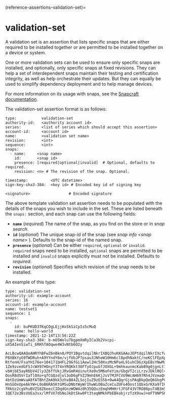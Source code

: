 (reference-assertions-validation-set)=
# validation-set


A validation set is an assertion that lists specific snaps that are either required to be installed together or are permitted to be installed together on a device or system.

One or more validation sets can be used to ensure only specific snaps are installed, and optionally, only specific snaps at fixed revisions. They can help a set of interdependent snaps maintain their testing and certification integrity, as well as help orchestrate their updates. But they can equally be used to simplify dependency deployment and to help manage devices.

For more information on its usage with snaps, see the [Snapcraft documentation](https://snapcraft.io/docs/validation-sets).

The validation-set assertion format is as follows:

``` text
type:			validation-set
authority-id: 	<authority account id>
series: 		<list of series which should accept this assertion>
account-id: 	<account id>
name: 			<validation set name>
revision: 		<int>
sequence: 		<int>
snaps:
  - name: 	  <snap name>
    id:		  <snap id>
    presence: [required|optional|invalid]  # Optional, defaults to required.
    revision: <n> # The revision of the snap. Optional.
    
timestamp:			<UTC datetime>
sign-key-sha3-384:  <key id> # Encoded key id of signing key

<signature>                 # Encoded signature
```

The above template validation set assertion needs to be populated with the details of the snaps you wish to include in the set. These are listed beneath the `snaps:` section, and each snap can use the following fields:

- **`name`** (*required*)
   The name of the snap, as you find on the store or in _snap search_. 
- **`id`** (*optional*)
   The unique snap-id of the snap (see _snap info \<snap name\>_ ).
   Defaults to the snap-id of the named snap.
- **`presence`** (*optional*)
   Can be either `required`, `optional` or `invalid`. 
   `required` snaps need to be installed, `optional` snaps are permitted to be installed and `invalid` snaps explicitly must not be installed.
   Defaults to _required_.
- **`revision`** (*optional*)
   Specifies which revision of the snap needs to be installed.
   
An example of this type:

``` text
type: validation-set
authority-id: example-account
series: 16
account-id: example-account
name: testset1
sequence: 1
snaps:
  -
    id: buPKUD3TKqCOgLEjjHx5kSiCpIs5cMuQ
    name: hello-world
timestamp: 2021-12-14T13:56:22Z
sign-key-sha3-384: b-mO5Wolu7bgpmXmRyICa3b2Vvcpi-uX5AIenSiwTi_6RKhTAOqwe4W3vNtb6O2y

AcLBcwQAAQoAHRYhBFwZ6nBkn0/POY1BgvtdqilNkrIXBQJhuKKGAAoJEPtdqilNkrIXcfwQAKbm
P8XBkYyG9TWDRuh+A9YYndY6m/vjfUbJP7psau3JNheW10Hm6cl8pdhNaktC/neKClFEpXp1rgN5
RtfenH/FsaYH176e+104171bHFL29GfGi1Aewl2Hc50XvzMcNPa4L91uhCDGzXpEBsYNwMxvDnWs
1Ze9zvedGF5JcWX97HOnyY3T4nYRQKkt3OFTyOJpuGfJOXGL+9mhkaunmcKab89g0jgnLt1o6CYE
vbHjbE5ayR6bV4Ily3Z6ffUkjJRvGmR4UinutXe0v5M6oFeYim/GbgVT2ciLrzvJDklRQlvKQfyG
OosR8dSVrIaTl0Xo+qfCGQzdjol3oD6gFVZJ9mhE6KjJsV7MJFCVU9WcAH697Rh4JVzmaQv44AOy
4btDzUmWvaA8fATBhtZmA9kk3zhxB04ZLSojIuZ9zES5b+OwA4QqrGjsPAqBkpQeQ6GhqPC6qEZK
HnSGOxUpeAkYW+L0oB6RA5KtGMSuDNbtWyWrIhwWiOBaZceCuZUFo4Oost1QbxGrKXa97IHZKSLv
fRkUz2cgVhuBVZS8Z6eecCIDqdGnzWOW4z0h35QQvzEmqhMHHrtJFGF43V7RO80puT4B3m55aTkt
1QE72e3BsVUEa3sx/lMfVX7dSNoJkDtSkw0Ft3teqNMkhPbEBkobjrzTzX9xwJ+mFT9NPSPH

```


